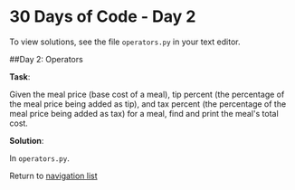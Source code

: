 # 30 Days of Code - Day 2

To view solutions, see the file `operators.py` in your text editor.

##Day 2: Operators

**Task**:

Given the meal price (base cost of a meal), tip percent (the percentage of the meal price being added as tip),
and tax percent (the percentage of the meal price being added as tax) for a meal, find and print the meal's total cost.

**Solution**:

In `operators.py`.

Return to [navigation list](/README.md "navigation list")